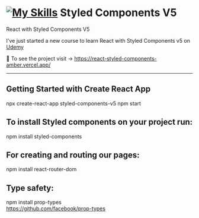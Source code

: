 # [![My Skills](https://skills.thijs.gg/icons?i=styledcomponents,react)](https://react-styled-components-amber.vercel.app/) Styled Components V5

React with Styled Components V5

I've just started a new course to learn React with Styled Components v5 on <a href="https://www.udemy.com/share/101vVm3@kRcSTSw35dWFNDBsM7D-yI2iLnNRVldT_7KVo2EgjBitbLZKGraT-DZwtHJlwrYN/">Udemy</a>

:eyes: To see the project visit -> https://react-styled-components-amber.vercel.app/

------------------------------------------------------------------------------------------------------------------------------

## Getting Started with Create React App
npx create-react-app styled-components-v5
npm start

## To install Styled components on your project run:
npm install styled-components


## For creating and routing our pages: 
npm install react-router-dom

## Type safety:
npm install prop-types
</br>
https://github.com/facebook/prop-types